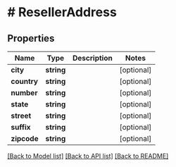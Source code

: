 # # ResellerAddress

## Properties

Name | Type | Description | Notes
------------ | ------------- | ------------- | -------------
**city** | **string** |  | [optional]
**country** | **string** |  | [optional]
**number** | **string** |  | [optional]
**state** | **string** |  | [optional]
**street** | **string** |  | [optional]
**suffix** | **string** |  | [optional]
**zipcode** | **string** |  | [optional]

[[Back to Model list]](../../README.md#models) [[Back to API list]](../../README.md#endpoints) [[Back to README]](../../README.md)
